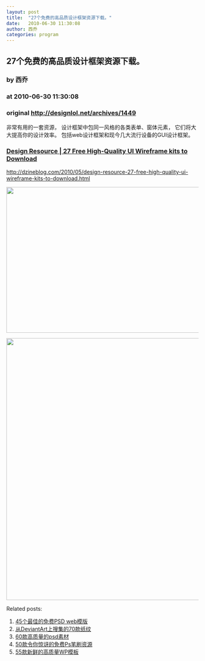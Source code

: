 ```yaml
---
layout: post
title:  "27个免费的高品质设计框架资源下载。"
date:   2010-06-30 11:30:08
author: 西乔
categories: program
---
```


## 27个免费的高品质设计框架资源下载。
### by 西乔
### at 2010-06-30 11:30:08
### original <http://designlol.net/archives/1449>

<p>非常有用的一套资源， 设计框架中包同一风格的各类表单、窗体元素， 它们将大大提高你的设计效率。 包括web设计框架和现今几大流行设备的GUI设计框架。 </p>
<h3><a title="Permanent Link to Design Resource | 27 Free High-Quality   UI Wireframe kits to Download" href="http://dzineblog.com/2010/05/design-resource-27-free-high-quality-ui-wireframe-kits-to-download.html" rel="bookmark">Design Resource | 27 Free High-Quality UI Wireframe kits   to Download</a></h3>
<p><a href="http://dzineblog.com/2010/05/design-resource-27-free-high-quality-ui-wireframe-kits-to-download.html">http://dzineblog.com/2010/05/design-resource-27-free-high-quality-ui-wireframe-kits-to-download.html</a></p>
<p><a href="http://dzineblog.com/2010/05/design-resource-27-free-high-quality-ui-wireframe-kits-to-download.html"><img src="http://designlol.net/wp-content/uploads/2010/06/20.jpg" height="382" width="600"></a></p>
<p><a href="http://dzineblog.com/2010/05/design-resource-27-free-high-quality-ui-wireframe-kits-to-download.html"><img src="http://designlol.net/wp-content/uploads/2010/06/52.jpg" height="686" width="600"></a></p>


<p>Related posts:<ol><li><a href="http://designlol.net/archives/1450" rel="bookmark" title="Permanent Link: 45个最佳的免费PSD web模版">45个最佳的免费PSD web模版</a></li>
<li><a href="http://designlol.net/archives/932" rel="bookmark" title="Permanent Link: 从DeviantArt上搜集的70款纸纹">从DeviantArt上搜集的70款纸纹</a></li>
<li><a href="http://designlol.net/archives/386" rel="bookmark" title="Permanent Link: 60款高质量的psd素材">60款高质量的psd素材</a></li>
<li><a href="http://designlol.net/archives/1196" rel="bookmark" title="Permanent Link: 50款令你惊讶的免费Ps笔刷资源">50款令你惊讶的免费Ps笔刷资源</a></li>
<li><a href="http://designlol.net/archives/1171" rel="bookmark" title="Permanent Link: 55款新鲜的高质量WP模板">55款新鲜的高质量WP模板</a></li>
</ol></p>